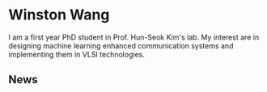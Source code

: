 # Winston Wang
I am a first year PhD student in Prof. Hun-Seok Kim's lab. My interest are in designing machine learning enhanced communication systems 
and implementing them in VLSI technologies.

## News


<!---
Wangstonn/Wangstonn is a ✨ special ✨ repository because its `README.md` (this file) appears on your GitHub profile.
You can click the Preview link to take a look at your changes.
--->
